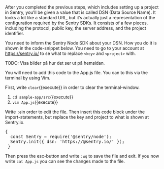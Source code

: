 After you completed the previous steps, which includes setting up a project in Sentry, you'll be given a value that is called DSN (Data Source Name). It looks a lot like a standard URL, but it’s actually just a representation of the configuration required by the Sentry SDKs. It consists of a few pieces, including the protocol, public key, the server address, and the project identifier.

You need to inform the Sentry Node SDK about your DSN. How you do it is shown in the code-snippet below. You need to go to your account at 
https://sentry.io/ to se what to replace `<key>` and `<project>` with. 
    
TODO: Visa bilder på hur det ser ut på hemsidan. 

You will need to add this code to the App.js file. You can to this via the terminal by using Vim.

First, write `clear`{{execute}} in order to clear the terminal-window. 

1. `cd sample-app/src`{{execute}}
2. `vim App.js`{{execute}}

Write `:e`in order to edit the file. Then insert this code block under the import-statements, but replace the key and project to what is shown at Sentry.io. 

<pre class="file">
{
  const Sentry = require('@sentry/node');
  Sentry.init({ dsn: 'https://<key>@sentry.io/<project>' });
 }
</pre>

Then press the esc-button and write `:wq` to save the file and exit. If you now write `cat App.js` you can see the changes made to the file.


